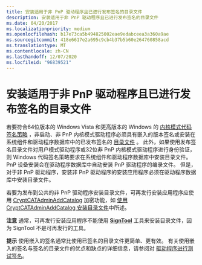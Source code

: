 ```yaml
---
title: 安装适用于非 PnP 驱动程序且已进行发布签名的目录文件
description: 安装适用于非 PnP 驱动程序且已进行发布签名的目录文件
ms.date: 04/20/2017
ms.localizationpriority: medium
ms.openlocfilehash: b17e73ca5b494825002eae9edabceea3a360a9ae
ms.sourcegitcommit: 418e6617e2a695c9cb4b37b5b60e264760858acd
ms.translationtype: MT
ms.contentlocale: zh-CN
ms.lasthandoff: 12/07/2020
ms.locfileid: "96839521"
---
```

# <a name="installing-a-release-signed-catalog-file-for-a-non-pnp-driver"></a>安装适用于非 PnP 驱动程序且已进行发布签名的目录文件


若要符合64位版本的 Windows Vista 和更高版本的 Windows 的 [内核模式代码签名策略](kernel-mode-code-signing-policy--windows-vista-and-later-.md) ，非启动、非 PnP 内核模式驱动程序必须具有嵌入的版本签名或安装在系统组件和驱动程序数据库中的已发布签名的 [目录文件](catalog-files.md) 。 此外，如果使用发布签名目录文件对用户模式驱动程序或32位非 PnP 内核模式驱动程序进行身份验证，则 Windows 代码签名策略要求在系统组件和驱动程序数据库中安装目录文件。 PnP 设备安装会在驱动程序数据库中自动安装 PnP 驱动程序的编录文件。 但是，对于非 PnP 驱动程序，安装非 PnP 驱动程序的安装应用程序必须在驱动程序数据库中安装目录文件。

若要为发布到公共的非 PnP 驱动程序安装目录文件，可再发行安装应用程序应使用 [CryptCATAdminAddCatalog](/windows/win32/api/mscat/nf-mscat-cryptcatadminaddcatalog) 加密功能，如 [使用 CryptCATAdminAddCatalog 安装目录文件](installing-a-catalog-file-by-using-cryptcatadminaddcatalog.md)中所述。

**注意**   通常，可再发行安装应用程序不能使用 [**SignTool**](../devtest/signtool.md) 工具来安装目录文件，因为 SignTool 不是可再发行的工具。

 

**提示**   使用嵌入的签名通常比使用已签名的目录文件更简单、更有效。 有关使用嵌入的签名与签名的目录文件的优点和缺点的详细信息，请参阅对 [驱动程序进行测试签名](/windows-hardware/drivers)。

 


